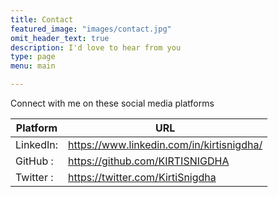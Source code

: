 ```yaml
---
title: Contact
featured_image: "images/contact.jpg"
omit_header_text: true
description: I'd love to hear from you
type: page
menu: main

---
```

Connect with me on these social media platforms


Platform | URL
---|---
LinkedIn: | https://www.linkedin.com/in/kirtisnigdha/
GitHub : | https://github.com/KIRTISNIGDHA
Twitter : | https://twitter.com/KirtiSnigdha